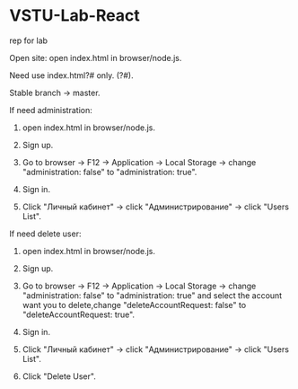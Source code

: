 # VSTU-Lab-React
rep for lab

Open site: open index.html in browser/node.js.

Need use index.html?# only. (?#).

Stable branch -> master.

If need administration:

1) open index.html in browser/node.js.

2) Sign up.

3) Go to browser -> F12 -> Application -> Local Storage -> change "administration: false" to "administration: true".

4) Sign in.

5) Click "Личный кабинет" -> click "Администрирование" -> click "Users List".

If need delete user:

1) open index.html in browser/node.js.

2) Sign up.

3) Go to browser -> F12 -> Application -> Local Storage -> change "administration: false" to "administration: true" and select the account want you to delete,change "deleteAccountRequest: false" to "deleteAccountRequest: true".

4) Sign in.

5) Click "Личный кабинет" -> click "Администрирование" -> click "Users List".

6) Click "Delete User".
